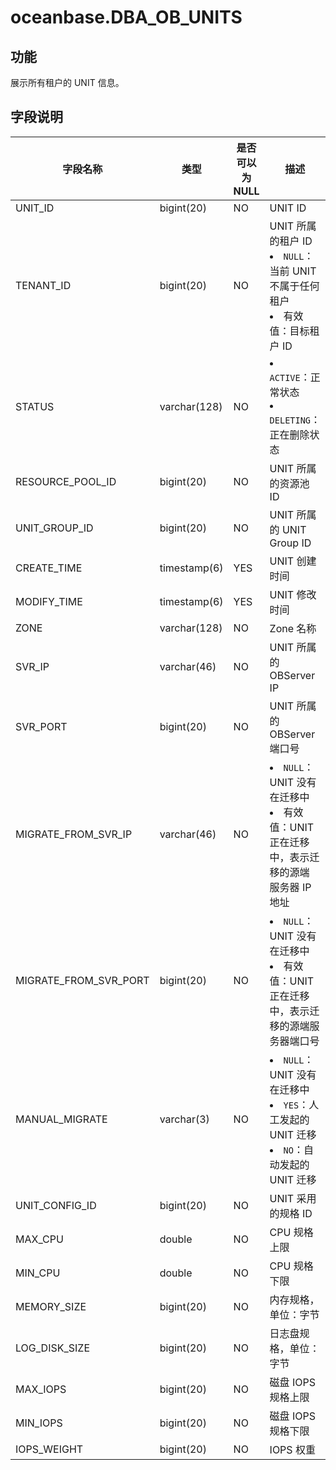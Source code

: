 oceanbase.DBA_OB_UNITS 
===========================================


功能 
-------------------

展示所有租户的 UNIT 信息。

字段说明 
----------------------



|         字段名称          |      类型      | 是否可以为 NULL |   描述   |
|-----------------------|--------------|------------|--------------------------------------------------------------------------------------------------------------------------------------------------------------------------------------------|
| UNIT_ID| bigint(20)   | NO         | UNIT ID|
| TENANT_ID             | bigint(20)   | NO         | UNIT 所属的租户 ID <li> `NULL`：当前 UNIT 不属于任何租户   <li> 有效值：目标租户 ID    |
| STATUS | varchar(128) | NO         | <li> `ACTIVE`：正常状态   <li> `DELETING`：正在删除状态       |
| RESOURCE_POOL_ID      | bigint(20)   | NO         | UNIT 所属的资源池 ID        |
| UNIT_GROUP_ID         | bigint(20)   | NO         | UNIT 所属的 UNIT Group ID|
| CREATE_TIME           | timestamp(6) | YES        | UNIT 创建时间             |
| MODIFY_TIME           | timestamp(6) | YES        | UNIT 修改时间     |
| ZONE   | varchar(128) | NO         | Zone 名称|
| SVR_IP | varchar(46)  | NO         | UNIT 所属的 OBServer IP  |
| SVR_PORT              | bigint(20)   | NO         | UNIT 所属的 OBServer 端口号 |
| MIGRATE_FROM_SVR_IP   | varchar(46)  | NO         | <li> `NULL`：UNIT 没有在迁移中   <li> 有效值：UNIT 正在迁移中，表示迁移的源端 服务器 IP 地址  |
| MIGRATE_FROM_SVR_PORT | bigint(20)   | NO         | <li> `NULL`：UNIT 没有在迁移中   <li> 有效值：UNIT 正在迁移中，表示迁移的源端服务器端口号      |
| MANUAL_MIGRATE        | varchar(3)   | NO         | <li> `NULL`：UNIT 没有在迁移中   <li> `YES`：人工发起的 UNIT 迁移   <li> `NO`：自动发起的 UNIT 迁移    |
| UNIT_CONFIG_ID        | bigint(20)   | NO         |  UNIT 采用的规格 ID   |
| MAX_CPU               | double       | NO         |  CPU 规格上限   |
| MIN_CPU               | double       | NO         |  CPU 规格下限   |
| MEMORY_SIZE           | bigint(20)   | NO         |  内存规格，单位：字节   |
| LOG_DISK_SIZE         | bigint(20)   | NO         |  日志盘规格，单位：字节   |
| MAX_IOPS              | bigint(20)   | NO         |  磁盘 IOPS 规格上限   |
| MIN_IOPS              | bigint(20)   | NO         |  磁盘 IOPS 规格下限   |
| IOPS_WEIGHT           | bigint(20)   | NO         |  IOPS 权重   |


